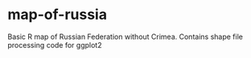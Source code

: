 # map-of-russia
Basic R map of Russian Federation without Crimea. Contains shape file processing code for ggplot2
